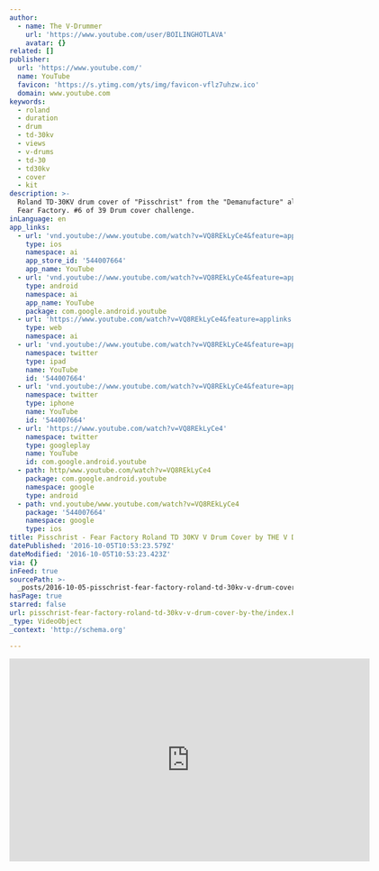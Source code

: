 ```yaml
---
author:
  - name: The V-Drummer
    url: 'https://www.youtube.com/user/BOILINGHOTLAVA'
    avatar: {}
related: []
publisher:
  url: 'https://www.youtube.com/'
  name: YouTube
  favicon: 'https://s.ytimg.com/yts/img/favicon-vflz7uhzw.ico'
  domain: www.youtube.com
keywords:
  - roland
  - duration
  - drum
  - td-30kv
  - views
  - v-drums
  - td-30
  - td30kv
  - cover
  - kit
description: >-
  Roland TD-30KV drum cover of "Pisschrist" from the "Demanufacture" album by
  Fear Factory. #6 of 39 Drum cover challenge.
inLanguage: en
app_links:
  - url: 'vnd.youtube://www.youtube.com/watch?v=VQ8REkLyCe4&feature=applinks'
    type: ios
    namespace: ai
    app_store_id: '544007664'
    app_name: YouTube
  - url: 'vnd.youtube://www.youtube.com/watch?v=VQ8REkLyCe4&feature=applinks'
    type: android
    namespace: ai
    app_name: YouTube
    package: com.google.android.youtube
  - url: 'https://www.youtube.com/watch?v=VQ8REkLyCe4&feature=applinks'
    type: web
    namespace: ai
  - url: 'vnd.youtube://www.youtube.com/watch?v=VQ8REkLyCe4&feature=applinks'
    namespace: twitter
    type: ipad
    name: YouTube
    id: '544007664'
  - url: 'vnd.youtube://www.youtube.com/watch?v=VQ8REkLyCe4&feature=applinks'
    namespace: twitter
    type: iphone
    name: YouTube
    id: '544007664'
  - url: 'https://www.youtube.com/watch?v=VQ8REkLyCe4'
    namespace: twitter
    type: googleplay
    name: YouTube
    id: com.google.android.youtube
  - path: http/www.youtube.com/watch?v=VQ8REkLyCe4
    package: com.google.android.youtube
    namespace: google
    type: android
  - path: vnd.youtube/www.youtube.com/watch?v=VQ8REkLyCe4
    package: '544007664'
    namespace: google
    type: ios
title: Pisschrist - Fear Factory Roland TD 30KV V Drum Cover by THE V DRUMMER
datePublished: '2016-10-05T10:53:23.579Z'
dateModified: '2016-10-05T10:53:23.423Z'
via: {}
inFeed: true
sourcePath: >-
  _posts/2016-10-05-pisschrist-fear-factory-roland-td-30kv-v-drum-cover-by-the.md
hasPage: true
starred: false
url: pisschrist-fear-factory-roland-td-30kv-v-drum-cover-by-the/index.html
_type: VideoObject
_context: 'http://schema.org'

---
```

<iframe src="https://cdn.embedly.com/widgets/media.html?src=https%3A%2F%2Fwww.youtube.com%2Fembed%2FVQ8REkLyCe4%3Ffeature%3Doembed&amp;url=http%3A%2F%2Fwww.youtube.com%2Fwatch%3Fv%3DVQ8REkLyCe4&amp;image=https%3A%2F%2Fi.ytimg.com%2Fvi%2FVQ8REkLyCe4%2Fhqdefault.jpg&amp;key=b7d04c9b404c499eba89ee7072e1c4f7&amp;type=text%2Fhtml&amp;schema=youtube" width="640" height="360" scrolling="no" frameborder="0" allowfullscreen="" style=""></iframe>
